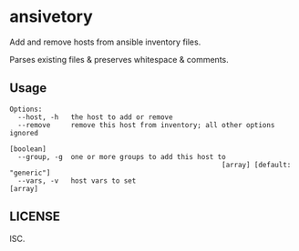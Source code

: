 # ansivetory

Add and remove hosts from ansible inventory files.

Parses existing files & preserves whitespace & comments.

## Usage

```
Options:
  --host, -h   the host to add or remove
  --remove     remove this host from inventory; all other options ignored
                                                                       [boolean]
  --group, -g  one or more groups to add this host to
                                                    [array] [default: "generic"]
  --vars, -v   host vars to set                                          [array]
```

## LICENSE

ISC.
